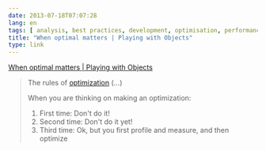 ```yaml
---
date: 2013-07-18T07:07:28
lang: en
tags: [ analysis, best practices, development, optimisation, performance, profiling ]
title: "When optimal matters | Playing with Objects"
type: link
---
```


[When optimal matters | Playing with
Objects](http://playingwithobjects.wordpress.com/2013/03/23/when-optimal-matters/)

> The rules of [optimization](http://c2.com/cgi/wiki?RulesOfOptimization) (...) 
>
> When you are thinking on making an optimization:
>
> 1.  First time: Don't do it!
> 2.  Second time: Don't do it yet!
> 3.  Third time: Ok, but you first profile and measure, and then optimize

